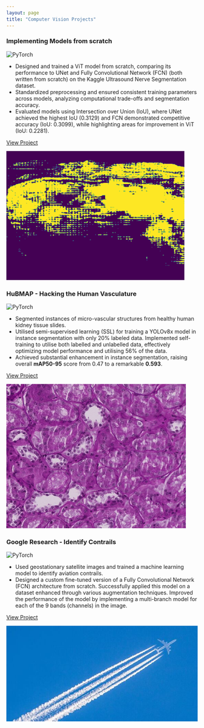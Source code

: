 ```yaml
---
layout: page
title: "Computer Vision Projects"
---
```


<div class="project-card">
  <div class="project-card-content">
      <h3>Implementing Models from scratch</h3>
      <img src="https://img.shields.io/badge/PyTorch-EE4C2C?style=flat&logo=pytorch&logoColor=white" alt="PyTorch">
      <ul>
        <li>Designed and trained a ViT model from scratch, comparing its performance to UNet and Fully Convolutional Network (FCN) (both written from scratch) on the Kaggle Ultrasound Nerve Segmentation dataset.</li>
        <li>Standardized preprocessing and ensured consistent training parameters across models, analyzing computational trade-offs and segmentation accuracy.</li>
        <li>Evaluated models using Intersection over Union (IoU), where UNet achieved the highest IoU (0.3129) and FCN demonstrated competitive accuracy (IoU: 0.3099), while highlighting areas for improvement in ViT (IoU: 0.2281).</li>
      </ul>
      <p><a href="https://github.com/Billa-Man/cs-gy-6923-final-project">View Project</a></p>
  </div>
      <img src="/assets/projects/three_models.png" alt="from-scratch" class="project-card-img" />
</div>

<div class="project-card">
  <div class="project-card-content">
    <h3>HuBMAP - Hacking the Human Vasculature</h3>
      <img src="https://img.shields.io/badge/PyTorch-EE4C2C?style=flat&logo=pytorch&logoColor=white" alt="PyTorch">
    <ul>
        <li>Segmented instances of micro-vascular structures from healthy human kidney tissue slides.</li>
        <li>Utilised semi-supervised learning (SSL) for training a YOLOv8x model in instance segmentation with only 20% labeled data. Implemented self-training to utilise both labelled and unlabelled data, effectively optimizing model performance and utilising 56% of the data.</li>
        <li>Achieved substantial enhancement in instance segmentation, raising overall <b>mAP50-95</b> score from 0.47 to a remarkable <b>0.593</b>.</li>
      </ul>
    <p><a href="https://www.kaggle.com/code/sohithbandari/hubmap-yolov8-semi-supervised">View Project</a></p>
  </div>
  <img src="/assets/projects/hubmap.png" alt="hubmap" class="project-card-img" />
</div>

<div class="project-card">
  <div class="project-card-content">
    <h3>Google Research - Identify Contrails</h3>
      <img src="https://img.shields.io/badge/PyTorch-EE4C2C?style=flat&logo=pytorch&logoColor=white" alt="PyTorch">
    <ul>
        <li>Used geostationary satellite images and trained a machine learning model to identify aviation contrails.</li>
        <li>Designed a custom fine-tuned version of a Fully Convolutional Network (FCN) architecture from scratch. Successfully applied this model on a dataset enhanced through various augmentation techniques. Improved the performance of the model by implementing a multi-branch model for each of the 9 bands (channels) in the image.</li>
      </ul>
    <p><a href="https://www.kaggle.com/code/sohithbandari/identify-contrails-fcn">View Project</a></p>
  </div>
  <img src="/assets/projects/identify_contrails.png" alt="contrails" class="project-card-img" />
</div>



